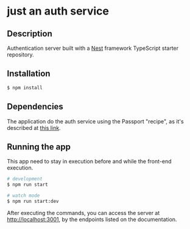 # just an auth service

## Description

Authentication server built with a [Nest](https://github.com/nestjs/nest) framework TypeScript starter repository.

## Installation

```bash
$ npm install
```

## Dependencies

The application do the auth service using the Passport "recipe", as it's described at [this link](https://docs.nestjs.com/recipes/passport).

## Running the app

This app need to stay in execution before and while the front-end execution.

```bash
# development
$ npm run start

# watch mode
$ npm run start:dev
```
After executing the commands, you can access the server at [http://localhost:3001](http://localhost:3001), by the endpoints listed on the documentation.
